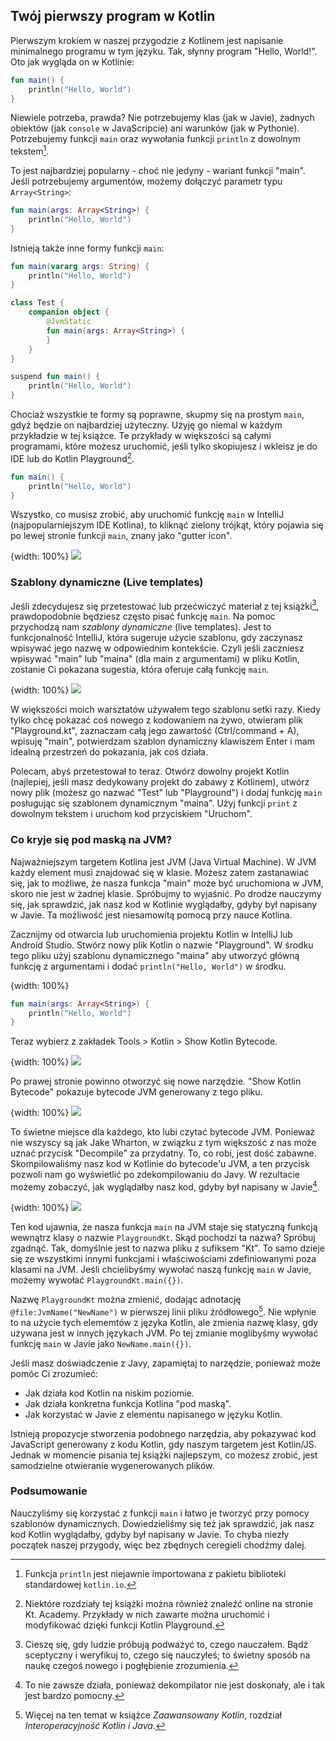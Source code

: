 ## Twój pierwszy program w Kotlin

Pierwszym krokiem w naszej przygodzie z Kotlinem jest napisanie minimalnego programu w tym języku. Tak, słynny program "Hello, World!". Oto jak wygląda on w Kotlinie:

```kotlin
fun main() {
    println("Hello, World")
}
```

Niewiele potrzeba, prawda? Nie potrzebujemy klas (jak w Javie), żadnych obiektów (jak `console` w JavaScripcie) ani warunków (jak w Pythonie). Potrzebujemy funkcji `main` oraz wywołania funkcji `println` z dowolnym tekstem[^02_0].

To jest najbardziej popularny - choć nie jedyny - wariant funkcji "main". Jeśli potrzebujemy argumentów, możemy dołączyć parametr typu `Array<String>`:

```kotlin
fun main(args: Array<String>) {
    println("Hello, World")
}
```

Istnieją także inne formy funkcji `main`:

```kotlin
fun main(vararg args: String) {
    println("Hello, World")
}
```

```kotlin
class Test {
    companion object {
        @JvmStatic
        fun main(args: Array<String>) {
        }
    }
}
```

```kotlin
suspend fun main() {
    println("Hello, World")
}
```

Chociaż wszystkie te formy są poprawne, skupmy się na prostym `main`, gdyż będzie on najbardziej użyteczny. Użyję go niemal w każdym przykładzie w tej książce. Te przykłady w większości są całymi programami, które możesz uruchomić, jeśli tylko skopiujesz i wkleisz je do IDE lub do Kotlin Playground[^02_2].

```kotlin
fun main() {
    println("Hello, World")
}
```

Wszystko, co musisz zrobić, aby uruchomić funkcję `main` w IntelliJ (najpopularniejszym IDE Kotlina), to kliknąć zielony trójkąt, który pojawia się po lewej stronie funkcji `main`, znany jako "gutter icon". 

{width: 100%}
![](main_run.png)

### Szablony dynamiczne (Live templates)

Jeśli zdecydujesz się przetestować lub przećwiczyć materiał z tej książki[^02_3], prawdopodobnie będziesz często pisać funkcję `main`. Na pomoc przychodzą nam *szablony dynamiczne* (live templates). Jest to funkcjonalność IntelliJ, która sugeruje użycie szablonu, gdy zaczynasz wpisywać jego nazwę w odpowiednim kontekście. Czyli jeśli zaczniesz wpisywać "main" lub "maina" (dla main z argumentami) w pliku Kotlin, zostanie Ci pokazana sugestia, która oferuje całą funkcję `main`.

{width: 100%}
![](main_template.png)

W większości moich warsztatów używałem tego szablonu setki razy. Kiedy tylko chcę pokazać coś nowego z kodowaniem na żywo, otwieram plik "Playground.kt", zaznaczam całą jego zawartość (Ctrl/command + A), wpisuję "main", potwierdzam szablon dynamiczny klawiszem Enter i mam idealną przestrzeń do pokazania, jak coś działa.

Polecam, abyś przetestował to teraz. Otwórz dowolny projekt Kotlin (najlepiej, jeśli masz dedykowany projekt do zabawy z Kotlinem), utwórz nowy plik (możesz go nazwać "Test" lub "Playground") i dodaj funkcję `main` posługując się szablonem dynamicznym "maina". Użyj funkcji `print` z dowolnym tekstem i uruchom kod przyciskiem "Uruchom".

### Co kryje się pod maską na JVM?

Najważniejszym targetem Kotlina jest JVM (Java Virtual Machine). W JVM każdy element musi znajdować się w klasie. Możesz zatem zastanawiać się, jak to możliwe, że nasza funkcja "main" może być uruchomiona w JVM, skoro nie jest w żadnej klasie. Spróbujmy to wyjaśnić. Po drodze nauczymy się, jak sprawdzić, jak nasz kod w Kotlinie wyglądałby, gdyby był napisany w Javie. Ta możliwość jest niesamowitą pomocą przy nauce Kotlina.

Zacznijmy od otwarcia lub uruchomienia projektu Kotlin w IntelliJ lub Android Studio. Stwórz nowy plik Kotlin o nazwie "Playground". W środku tego pliku użyj szablonu dynamicznego "maina" aby utworzyć główną funkcję z argumentami i dodać `println("Hello, World")` w środku.

{width: 100%}
```kotlin
fun main(args: Array<String>) {
    println("Hello, World")
}
```

Teraz wybierz z zakładek Tools > Kotlin > Show Kotlin Bytecode.

{width: 100%}
![](tools_kotlin_show_bytecode.png)

Po prawej stronie powinno otworzyć się nowe narzędzie. "Show Kotlin Bytecode" pokazuje bytecode JVM generowany z tego pliku.

{width: 100%}
![](show_kotlin_bytecode.png)

To świetne miejsce dla każdego, kto lubi czytać bytecode JVM. Ponieważ nie wszyscy są jak Jake Wharton, w związku z tym większość z nas może uznać przycisk "Decompile" za przydatny. To, co robi, jest dość zabawne. Skompilowaliśmy nasz kod w Kotlinie do bytecode'u JVM, a ten przycisk pozwoli nam go wyświetlić po zdekompilowaniu do Javy. W rezultacie możemy zobaczyć, jak wyglądałby nasz kod, gdyby był napisany w Javie[^02_5].

{width: 100%}
![](hello_world_decompiled.png)

Ten kod ujawnia, że nasza funkcja `main` na JVM staje się statyczną funkcją wewnątrz klasy o nazwie `PlaygroundKt`. Skąd pochodzi ta nazwa? Spróbuj zgadnąć. Tak, domyślnie jest to nazwa pliku z sufiksem "Kt". To samo dzieje się ze wszystkimi innymi funkcjami i właściwościami zdefiniowanymi poza klasami na JVM. Jeśli chcielibyśmy wywołać naszą funkcję `main` w Javie, możemy wywołać `PlaygroundKt.main({})`.

Nazwę `PlaygroundKt` można zmienić, dodając adnotację `@file:JvmName("NewName")` w pierwszej linii pliku źródłowego[^02_6]. Nie wpłynie to na użycie tych elememtów z języka Kotlin, ale zmienia nazwę klasy, gdy używana jest w innych językach JVM. Po tej zmianie moglibyśmy wywołać funkcję `main` w Javie jako `NewName.main({})`.

Jeśli masz doświadczenie z Javy, zapamiętaj to narzędzie, ponieważ może pomóc Ci zrozumieć:
- Jak działa kod Kotlin na niskim poziomie.
- Jak działa konkretna funkcja Kotlina "pod maską".
- Jak korzystać w Javie z elementu napisanego w języku Kotlin.

Istnieją propozycje stworzenia podobnego narzędzia, aby pokazywać kod JavaScript generowany z kodu Kotlin, gdy naszym targetem jest Kotlin/JS. Jednak w momencie pisania tej książki najlepszym, co możesz zrobić, jest samodzielne otwieranie wygenerowanych plików.

### Podsumowanie

Nauczyliśmy się korzystać z funkcji `main` i łatwo je tworzyć przy pomocy szablonów dynamicznych. Dowiedzieliśmy się też jak sprawdzić, jak nasz kod Kotlin wyglądałby, gdyby był napisany w Javie. To chyba niezły początek naszej przygody, więc bez zbędnych ceregieli chodźmy dalej.

[^02_0]: Funkcja `println` jest niejawnie importowana z pakietu biblioteki standardowej `kotlin.io`.
[^02_2]: Niektóre rozdziały tej książki można również znaleźć online na stronie Kt. Academy. Przykłady w nich zawarte można uruchomić i modyfikować dzięki funkcji Kotlin Playground.
[^02_3]: Cieszę się, gdy ludzie próbują podważyć to, czego nauczałem. Bądź sceptyczny i weryfikuj to, czego się nauczyłeś; to świetny sposób na naukę czegoś nowego i pogłębienie zrozumienia.
[^02_5]: To nie zawsze działa, ponieważ dekompilator nie jest doskonały, ale i tak jest bardzo pomocny.
[^02_6]: Więcej na ten temat w książce *Zaawansowany Kotlin*, rozdział *Interoperacyjność Kotlin i Java*.
